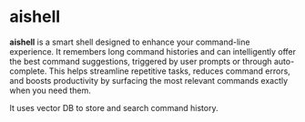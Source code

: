 # aishell

**aishell** is a smart shell designed to enhance your command-line experience. It remembers long command histories and can intelligently offer the best command suggestions, triggered by user prompts or through auto-complete. This helps streamline repetitive tasks, reduces command errors, and boosts productivity by surfacing the most relevant commands exactly when you need them.

It uses vector DB to store and search command history.
